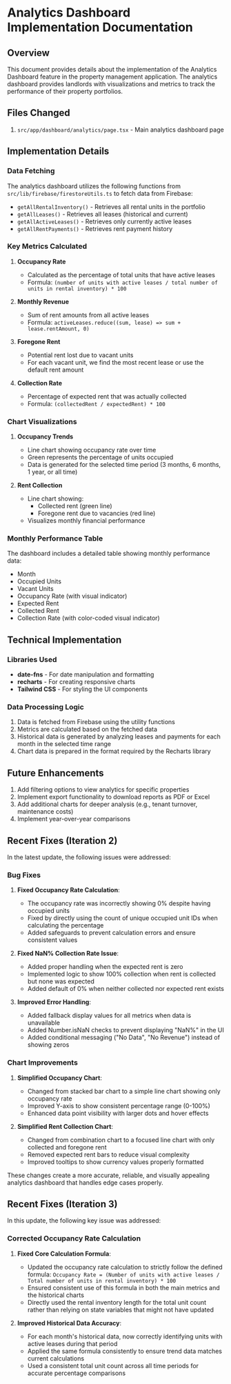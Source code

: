 # Analytics Dashboard Implementation Documentation

## Overview
This document provides details about the implementation of the Analytics Dashboard feature in the property management application. The analytics dashboard provides landlords with visualizations and metrics to track the performance of their property portfolios.

## Files Changed
1. `src/app/dashboard/analytics/page.tsx` - Main analytics dashboard page

## Implementation Details

### Data Fetching
The analytics dashboard utilizes the following functions from `src/lib/firebase/firestoreUtils.ts` to fetch data from Firebase:

- `getAllRentalInventory()` - Retrieves all rental units in the portfolio
- `getAllLeases()` - Retrieves all leases (historical and current)
- `getAllActiveLeases()` - Retrieves only currently active leases
- `getAllRentPayments()` - Retrieves rent payment history

### Key Metrics Calculated

1. **Occupancy Rate**
   - Calculated as the percentage of total units that have active leases
   - Formula: `(number of units with active leases / total number of units in rental inventory) * 100`

2. **Monthly Revenue**
   - Sum of rent amounts from all active leases
   - Formula: `activeLeases.reduce((sum, lease) => sum + lease.rentAmount, 0)`

3. **Foregone Rent**
   - Potential rent lost due to vacant units
   - For each vacant unit, we find the most recent lease or use the default rent amount

4. **Collection Rate**
   - Percentage of expected rent that was actually collected
   - Formula: `(collectedRent / expectedRent) * 100`

### Chart Visualizations

1. **Occupancy Trends**
   - Line chart showing occupancy rate over time
   - Green represents the percentage of units occupied 
   - Data is generated for the selected time period (3 months, 6 months, 1 year, or all time)

2. **Rent Collection**
   - Line chart showing:
     - Collected rent (green line)
     - Foregone rent due to vacancies (red line)
   - Visualizes monthly financial performance

### Monthly Performance Table
The dashboard includes a detailed table showing monthly performance data:
- Month
- Occupied Units
- Vacant Units
- Occupancy Rate (with visual indicator)
- Expected Rent
- Collected Rent
- Collection Rate (with color-coded visual indicator)

## Technical Implementation

### Libraries Used
- **date-fns** - For date manipulation and formatting
- **recharts** - For creating responsive charts
- **Tailwind CSS** - For styling the UI components

### Data Processing Logic
1. Data is fetched from Firebase using the utility functions
2. Metrics are calculated based on the fetched data
3. Historical data is generated by analyzing leases and payments for each month in the selected time range
4. Chart data is prepared in the format required by the Recharts library

## Future Enhancements
1. Add filtering options to view analytics for specific properties
2. Implement export functionality to download reports as PDF or Excel
3. Add additional charts for deeper analysis (e.g., tenant turnover, maintenance costs)
4. Implement year-over-year comparisons

## Recent Fixes (Iteration 2)

In the latest update, the following issues were addressed:

### Bug Fixes
1. **Fixed Occupancy Rate Calculation**: 
   - The occupancy rate was incorrectly showing 0% despite having occupied units
   - Fixed by directly using the count of unique occupied unit IDs when calculating the percentage
   - Added safeguards to prevent calculation errors and ensure consistent values

2. **Fixed NaN% Collection Rate Issue**:
   - Added proper handling when the expected rent is zero
   - Implemented logic to show 100% collection when rent is collected but none was expected
   - Added default of 0% when neither collected nor expected rent exists

3. **Improved Error Handling**:
   - Added fallback display values for all metrics when data is unavailable
   - Added Number.isNaN checks to prevent displaying "NaN%" in the UI 
   - Added conditional messaging ("No Data", "No Revenue") instead of showing zeros

### Chart Improvements
1. **Simplified Occupancy Chart**:
   - Changed from stacked bar chart to a simple line chart showing only occupancy rate
   - Improved Y-axis to show consistent percentage range (0-100%)
   - Enhanced data point visibility with larger dots and hover effects

2. **Simplified Rent Collection Chart**:
   - Changed from combination chart to a focused line chart with only collected and foregone rent
   - Removed expected rent bars to reduce visual complexity
   - Improved tooltips to show currency values properly formatted

These changes create a more accurate, reliable, and visually appealing analytics dashboard that handles edge cases properly.

## Recent Fixes (Iteration 3)

In this update, the following key issue was addressed:

### Corrected Occupancy Rate Calculation
1. **Fixed Core Calculation Formula**:
   - Updated the occupancy rate calculation to strictly follow the defined formula:
     `Occupancy Rate = (Number of units with active leases / Total number of units in rental inventory) * 100`
   - Ensured consistent use of this formula in both the main metrics and the historical charts
   - Directly used the rental inventory length for the total unit count rather than relying on state variables that might not have updated

2. **Improved Historical Data Accuracy**:
   - For each month's historical data, now correctly identifying units with active leases during that period
   - Applied the same formula consistently to ensure trend data matches current calculations
   - Used a consistent total unit count across all time periods for accurate percentage comparisons 